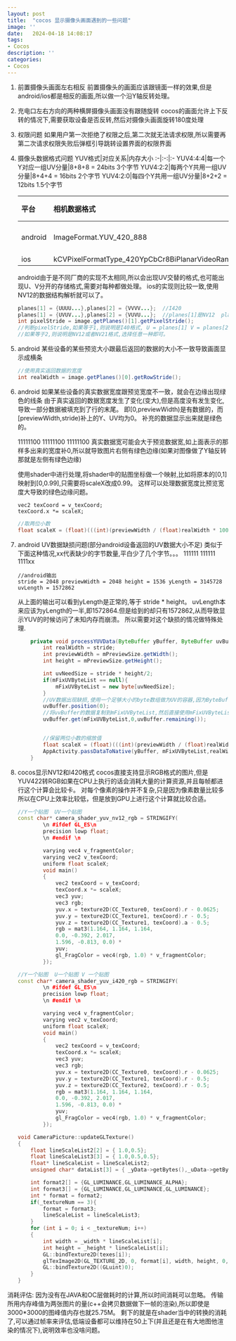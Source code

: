 ```yaml
---
layout: post
title:  "cocos 显示摄像头画面遇到的一些问题"
image: ''
date:   2024-04-18 14:08:17
tags:
- Cocos
description: ''
categories: 
- Cocos
---
```

1. 前置摄像头画面左右相反
    前置摄像头的画面应该跟镜面一样的效果,但是android/ios都是相反的画面,所以做一个沿Y轴反转处理。
2. 充电口左右方向的两种横屏摄像头画面没有跟随旋转
    cocos的画面允许上下反转的情况下,需要获取设备是否反转,然后对摄像头画面旋转180度处理
3. 权限问题
    如果用户第一次拒绝了权限之后,第二次就无法请求权限,所以需要再第二次请求权限失败后弹框引导跳转设置界面的权限界面
4. 摄像头数据格式问题
    YUV格式|对应关系|内存大小
    :-|:-:|:-
    YUV4:4:4|每一个Y对应一组UV分量|8+8+8 = 24bits  3个字节
    YUV4:2:2|每两个Y共用一组UV分量|8+4+4 = 16bits  2个字节
    YUV4:2:0|每四个Y共用一组UV分量|8+2+2 = 12bits  1.5个字节

    平台|相机数据格式|存储结构
    :-|:-|:-
    android|ImageFormat.YUV_420_888|NV12、NV21、I420
    ios|kCVPixelFormatType_420YpCbCr8BiPlanarVideoRange|NV12
 
    android由于是不同厂商的实现不太相同,所以会出现UV交替的格式,也可能出现U、V分开的存储格式,需要对每种都做处理。
    ios的实现则比较一致,使用NV12的数据结构解析就可以了。

    ```java
    planes[1] = {UUUU...},planes[2] = {VVVV...};  //I420
    planes[1] = {UVUV...},planes[2] = {VUVU...};  //planes[1]是NV12  planes[2]是NV21
    int pixelStride = image.getPlanes()[1].getPixelStride();
    //判断pixelStride,如果等于1,则说明是I40格式, U = planes[1] V = planes[2]
    //如果等于2,则说明是NV12或者NV21格式,选择任意一种即可。
    ```
    
5. android 某些设备的某些预览大小跟最后返回的数据的大小不一致导致画面显示成横条
    ```java
    //使用真实返回数据的宽度
    int realWidth = image.getPlanes()[0].getRowStride();
    ```
6. android 如果某些设备的真实数据宽度跟预览宽度不一致，就会在边缘出现绿色的线条
    由于真实返回的数据宽度发生了变化(变大),但是高度没有发生变化,导致一部分数据被填充到了行的末尾。
    即[0,previewWidth)是有数据的，而[previewWidth,stride)补上的Y、UV均为0。
    补充的数据显示出来就是绿色的。

    11111100
    11111100
    11111100
    真实数据宽可能会大于预览数据宽,如上面表示的那样多出来的宽度补0,所以就导致图片右侧有绿色边缘(如果对图像做了Y轴反转那就是左侧有绿色边缘)

    使用shader中进行处理,将shader中的贴图坐标做一个映射,比如将原本的[0,1]映射到[0,0.99],只需要将scaleX改成0.99。
    这样可以处理数据宽度比预览宽度大导致的绿色边缘问题。
    ```shader
    vec2 texCoord = v_texCoord;
    texCoord.x *= scaleX;
    ```
    ```java
    //取两位小数
    float scaleX = (float)(((int)(previewWidth / (float)realWidth * 100)) / 100.0);
    ```
7. android UV数据缺损问题(部分android设备返回的UV数据大小不足)
    类似于下面这种情况,xx代表缺少的字节数量,平白少了几个字节。。。
    111111
    111111
    1111xx
    ```
    //android输出
    stride = 2048 previewWidth = 2048 height = 1536 yLength = 3145728 uvLength = 1572862
    ```
    
    从上面的输出可以看到yLength是正常的,等于 stride * height。
    uvLength本来应该为yLength的一半,即1572864.但是给到的却只有1572862,从而导致显示YUV的时候访问了未知内存而崩溃。
    所以需要对这个缺损的情况做特殊处理.
    ```java
        private void processYUVData(ByteBuffer yBuffer, ByteBuffer uvBuffer,int stride) {
            int realWidth = stride;
            int previewWidth = mPreviewSize.getWidth();
            int height = mPreviewSize.getHeight();

            int uvNeedSize = stride * height/2;
            if(mFixUVByteList == null){
                mFixUVByteList = new byte[uvNeedSize];
            }
            //UV数据出现缺损,使用一个足够大小的byte数组做为UV的容器,因为ByteBuffer不能动态更改容量
            uvBuffer.position(0);
            //将uvBuffer的数据复制到mFixUVByteList,然后直接使用mFixUVByteList,就不用担心缺字节的情况了
            uvBuffer.get(mFixUVByteList,0,uvBuffer.remaining());


            //保留两位小数的缩放值
            float scaleX = (float)(((int)(previewWidth / (float)realWidth * 100)) / 100.0);
            AppActivity.passDataToNative(yBuffer, mFixUVByteList,realWidth, height,mInstanceKey,scaleX);
        }
    ```

8. cocos显示NV12和I420格式
    cocos直接支持显示RGB格式的图片,但是YUV422转RGB如果在CPU上执行的话会消耗大量的计算资源,并且每帧都进行这个计算会比较卡。
    对每个像素的操作并不复杂,只是因为像素数量比较多所以在CPU上效率比较低，但是放到GPU上进行这个计算就比较合适。
    ```c++
    //Y一个贴图  UV一个贴图
    const char* camera_shader_yuv_nv12_rgb = STRINGIFY(
            \n #ifdef GL_ES\n
            precision lowp float;
            \n #endif \n

            varying vec4 v_fragmentColor;
            varying vec2 v_texCoord;
            uniform float scaleX;
            void main()
            {
                vec2 texCoord = v_texCoord;
                texCoord.x *= scaleX;
                vec3 yuv;
                vec3 rgb;
                yuv.x = texture2D(CC_Texture0, texCoord).r - 0.0625;
                yuv.y = texture2D(CC_Texture1, texCoord).r - 0.5;
                yuv.z = texture2D(CC_Texture1, texCoord).a - 0.5;
                rgb = mat3(1.164, 1.164, 1.164,
                0.0, -0.392, 2.017,
                1.596, -0.813, 0.0) *
                yuv;
                gl_FragColor = vec4(rgb, 1.0) * v_fragmentColor;
            });

    //Y一个贴图  U一个贴图 V 一个贴图
    const char* camera_shader_yuv_i420_rgb = STRINGIFY(
            \n #ifdef GL_ES\n
            precision lowp float;
            \n #endif \n

            varying vec4 v_fragmentColor;
            varying vec2 v_texCoord;
            uniform float scaleX;
            void main()
            {
                vec2 texCoord = v_texCoord;
                texCoord.x *= scaleX;
                vec3 yuv;
                vec3 rgb;
                yuv.x = texture2D(CC_Texture0, texCoord).r - 0.0625;
                yuv.y = texture2D(CC_Texture1, texCoord).r - 0.5;
                yuv.z = texture2D(CC_Texture2, texCoord).r - 0.5;
                rgb = mat3(1.164, 1.164, 1.164,
                0.0, -0.392, 2.017,
                1.596, -0.813, 0.0) *
                yuv;
                gl_FragColor = vec4(rgb, 1.0) * v_fragmentColor;
            });
    ```
    ```c++
    void CameraPicture::updateGLTexture()
    {
        float lineScaleList2[2] = { 1.0,0.5};
        float lineScaleList3[3] = { 1.0,0.5,0.5};
        float* lineScaleList = lineScaleList2;
        unsigned char* dataList[3] = { _yData->getBytes(),_uData->getBytes(),_vData == nullptr ?nullptr :_vData->getBytes() };

        int format2[] = {GL_LUMINANCE,GL_LUMINANCE_ALPHA};
        int format3[] = {GL_LUMINANCE,GL_LUMINANCE,GL_LUMINANCE};
        int * format = format2;
        if(_textureNum == 3){
            format = format3;
            lineScaleList = lineScaleList3;
        }
        for (int i = 0; i < _textureNum; i++)
        {
            int width = _width * lineScaleList[i];
            int height = _height * lineScaleList[i];
            GL::bindTexture2D(texes[i]);
            glTexImage2D(GL_TEXTURE_2D, 0, format[i], width, height, 0, format[i], GL_UNSIGNED_BYTE, dataList[i]);
            GL::bindTexture2D((GLuint)0);
        }
    }
    ```

消耗评估:
因为没有在JAVA和OC层做耗时的计算,所以时间消耗可以忽略。
传输所用内存峰值为两张图片的量(c++会拷贝数据做下一帧的渲染),所以即使是3000*3000的图峰值内存也就25.75M。
剩下的就是在shader当中的转换的消耗了,可以通过帧率来评估,低端设备都可以维持在50上下(并且还是在有大地图他渲染的情况下),说明效率也没啥问题。